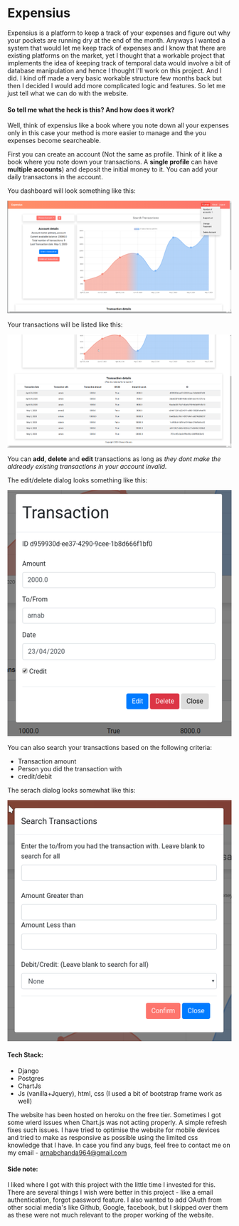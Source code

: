 # Expensius

Expensius is a platform to keep a track of your expenses and figure out why your pockets are running dry at the end of the month. Anyways I wanted a system that would let me keep track of expenses and I know that there are existing platforms on the market, yet I thought that a workable project that implements the idea of keeping track of temporal data would involve a bit of database manipulation and hence I thought I'll work on this project. And I did. I kind off made a very basic workable structure few months back but then I decided I would add more complicated logic and features. So let me just tell what we can do with the website.

#### So tell me what the heck is this? And how does it work?

Well, think of expensius like a book where you note down all your expenses only in this case your method is more easier to manage and the you expenses become searcheable.

First you can create an account (Not the same as profile. Think of it like a book where you note down your transactions. A **single profile** can have **multiple accounts**) and deposit the initial money to it. You can add your daily transactons in the account.

You dashboard will look something like this: 

![dashboard](dashboard.png)

Your transactions will be listed like this:

![transactions](transactions.png)

You can **add**, **delete** and **edit** transactions as long as _they dont make the aldready existing transactions in your account invalid._ 

The edit/delete dialog looks something like this:

![Edit](Edit.png)

You can also search your transactions based on the following criteria:
* Transaction amount
* Person you did the transaction with
* credit/debit

The serach dialog looks somewhat like this:

![search](search.png)

#### Tech Stack:

* Django
* Postgres
* ChartJs
* Js (vanilla+Jquery), html, css (I used a bit of bootstrap frame work as well)

The website has been hosted on heroku on the free tier. Sometimes I got some wierd issues when Chart.js was not acting properly. A simple refresh fixes such issues. I have tried to optimise the website for mobile devices and tried to make as responsive as possible using the limited css knowledge that I have. In case you find any bugs, feel free to contact me on my email - arnabchanda964@gmail.com 


#### Side note:

I liked where I got with this project with the little time I invested for this. There are several things I wish were better in this project - like a email authentication, forgot password feature. I also wanted to add OAuth from other social media's like Github, Google, facebook, but I skipped over them as these were not much relevant to the proper working of the website. 
